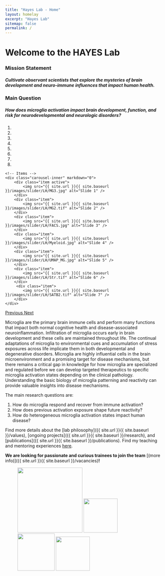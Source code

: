 ```yaml
---
title: "Hayes Lab - Home"
layout: homelay
excerpt: "Hayes Lab"
sitemap: false
permalink: /
---
```

# Welcome to the HAYES Lab
### Mission Statement
##### Cultivate observant scientists that explore the mysteries of brain development and neuro-immune influences that impact human health.

### Main Question
##### How does microglia activation impact brain development, function, and risk for neurodevelopmental and neurologic disorders?

<div markdown="0" id="carousel" class="carousel slide" data-ride="carousel" data-interval="4000" data-pause="hover" >
    <!-- Menu -->
    <ol class="carousel-indicators">
        <li data-target="#carousel" data-slide-to="0" class="active"></li>
        <li data-target="#carousel" data-slide-to="1"></li>
        <li data-target="#carousel" data-slide-to="2"></li>
        <li data-target="#carousel" data-slide-to="3"></li>
        <li data-target="#carousel" data-slide-to="4"></li>
        <li data-target="#carousel" data-slide-to="5"></li>
        <li data-target="#carousel" data-slide-to="6"></li>
        <li data-target="#carousel" data-slide-to="7"></li>
    </ol>

    <!-- Items -->
    <div class="carousel-inner" markdown="0">
        <div class="item active">
            <img src="{{ site.url }}{{ site.baseurl }}/images/slider/LH/MG3.jpg" alt="Slide 1" />
        </div>
        <div class="item">
            <img src="{{ site.url }}{{ site.baseurl }}/images/slider/LH/MG2.tif" alt="Slide 2" />
        </div>
        <div class="item">
            <img src="{{ site.url }}{{ site.baseurl }}/images/slider/LH/FACS.jpg" alt="Slide 3" />
        </div>
        <div class="item">
            <img src="{{ site.url }}{{ site.baseurl }}/images/slider/LH/Myeloid.jpg" alt="Slide 4" />
        </div>
        <div class="item">
            <img src="{{ site.url }}{{ site.baseurl }}/images/slider/LH/UMAP_MG.jpg" alt="Slide 5" />
        </div>
        <div class="item">
            <img src="{{ site.url }}{{ site.baseurl }}/images/slider/LH/Str.tif" alt="Slide 6" />
        </div>       
         <div class="item">
            <img src="{{ site.url }}{{ site.baseurl }}/images/slider/LH/SATB2.tif" alt="Slide 7" />
        </div>
    </div>
  <a class="left carousel-control" href="#carousel" role="button" data-slide="prev">
    <span class="glyphicon glyphicon-chevron-left" aria-hidden="true"></span>
    <span class="sr-only">Previous</span>
  </a>
  <a class="right carousel-control" href="#carousel" role="button" data-slide="next">
    <span class="glyphicon glyphicon-chevron-right" aria-hidden="true"></span>
    <span class="sr-only">Next</span>
  </a>
</div>

Microglia are the primary brain immune cells and perform many functions that impact both normal cognitive health and disease-associated neuroinflammation. Infiltration of microglia occurs early in brain development and these cells are maintained throughout life. The continual adaptations of microglia to environmental cues and accumulation of stress exposures across life implicate them in both developmental and degenerative disorders. Microglia are highly influential cells in the brain microenvironment and a promising target for disease mechanisms, but there remains a critical gap in knowledge for how microglia are specialized and regulated before we can develop targeted therapeutics to specific microglia activation states depending on the clinical pathology. Understanding the basic biology of microglia patterning and reactivity can provide valuable insights into disease mechanisms. 

The main research questions are: 

1. How do microglia respond and recover from immune activation?
2. How does previous activation exposure shape future reactivity?
3. How do heterogeneous microglia activation states impact human disease?

Find more details about the [lab philosophy]({{ site.url }}{{ site.baseurl }}/values), [ongoing projects]({{ site.url }}{{ site.baseurl }}/research), and [publications]({{ site.url }}{{ site.baseurl }}/publications). 
Find my teaching and mentoring experiences [here](https://lindsaynhayes.github.io/teaching.html).

 **We are  looking for passionate and curious trainees to join the team** [(more info)]({{ site.url }}{{ site.baseurl }}/vacancies)**!**


<figure class="fourth">
  <img src="{{ site.url }}{{ site.baseurl }}/images/logopic/Logo_Leiden.jpg" style="width: 210px">
  <img src="{{ site.url }}{{ site.baseurl }}/images/logopic/Logo_Nanofront.jpg" style="width: 110px">
  <img src="{{ site.url }}{{ site.baseurl }}/images/logopic/Logo_NWO.jpg" style="width: 120px">
  <img src="{{ site.url }}{{ site.baseurl }}/images/logopic/Logo_ERC.jpg" style="width: 110px">
</figure>
